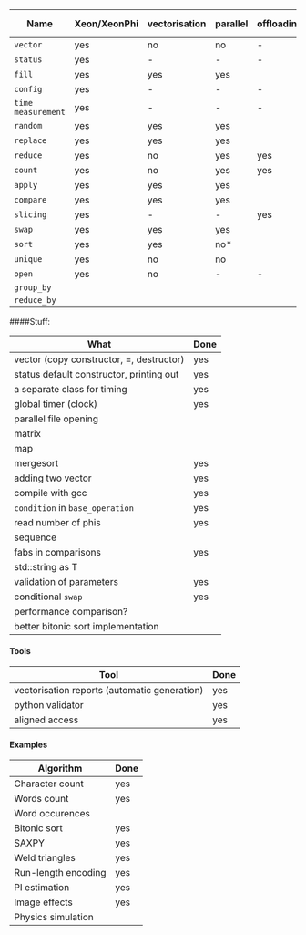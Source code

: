 |Name|Xeon/XeonPhi|vectorisation|parallel|offloading|CUDA|Unit tests|Docs|Wiki|
|---|---|---|---|---|---|---|---|---|
|`vector`|yes|no|no|-||yes|yes|
|`status`|yes|-|-|-||yes|yes|
|`fill`|yes|yes|yes|||yes|yes|
|`config`|yes|-|-|-||yes|yes|
|`time measurement`|yes|-|-|-||yes|yes|
|`random`|yes|yes|yes|||yes|yes|
|`replace`|yes|yes|yes|||yes|yes|
|`reduce`|yes|no|yes|yes||yes|yes|
|`count`|yes|no|yes|yes||yes|yes|
|`apply`|yes|yes|yes|||yes|yes|
|`compare`|yes|yes|yes|||yes|yes|
|`slicing`|yes|-|-|yes||yes|yes|
|`swap`|yes|yes|yes|||yes|yes||
|`sort`|yes|yes|no*|||yes|yes||
|`unique`|yes|no|no|||yes|yes|
|`open`|yes|no|-|-||yes|yes|
|`group_by`|
|`reduce_by`|

####Stuff:

|What|Done|
|---|---|
|vector (copy constructor, =, destructor)|yes|
|status default constructor, printing out|yes|
|a separate class for timing|yes|
|global timer (clock)|yes|
|parallel file opening||
|matrix||
|map||
|mergesort|yes|
|adding two vector|yes|
|compile with gcc|yes|
|`condition` in `base_operation`|yes|
|read number of phis|yes|
|sequence||
|fabs in comparisons|yes|
|std::string as T||
|validation of parameters|yes|
|conditional `swap`|yes|
|performance comparison?||
|better bitonic sort implementation||

#### Tools

|Tool|Done|
|---|---|
|vectorisation reports (automatic generation)|yes|
|python validator|yes|
|aligned access|yes|

#### Examples

|Algorithm|Done|
|---|---|
|Character count|yes|
|Words count|yes|
|Word occurences||
|Bitonic sort|yes|
|SAXPY|yes|
|Weld triangles|yes|
|Run-length encoding|yes|
|PI estimation|yes|
|Image effects|yes|
|Physics simulation||
